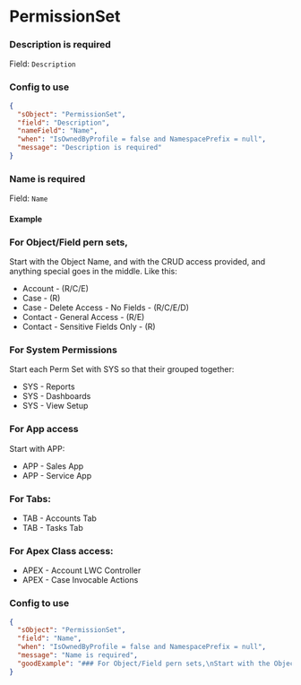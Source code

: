 # PermissionSet
### Description is required
Field: `Description`

### Config to use
```json
{
  "sObject": "PermissionSet",
  "field": "Description",
  "nameField": "Name",
  "when": "IsOwnedByProfile = false and NamespacePrefix = null",
  "message": "Description is required"
}
```

### Name is required
Field: `Name`
#### Example
### For Object/Field pern sets,
Start with the Object Name, and with the CRUD access provided, and anything special goes in the middle. Like this:

* Account - (R/C/E)
* Case - (R)
* Case - Delete Access - No Fields - (R/C/E/D)
* Contact - General Access - (R/E)
* Contact - Sensitive Fields Only - (R)

### For System Permissions
Start each Perm Set with SYS so that their grouped together:
* SYS - Reports
* SYS - Dashboards
* SYS - View Setup

### For App access
Start with APP:
* APP - Sales App
* APP - Service App

### For Tabs:
* TAB - Accounts Tab
* TAB - Tasks Tab

### For Apex Class access:
* APEX - Account LWC Controller
* APEX - Case Invocable Actions  
### Config to use
```json
{
  "sObject": "PermissionSet",
  "field": "Name",
  "when": "IsOwnedByProfile = false and NamespacePrefix = null",
  "message": "Name is required",
  "goodExample": "### For Object/Field pern sets,\nStart with the Object Name, and with the CRUD access provided, and anything special goes in the middle. Like this:\n\n* Account - (R/C/E)\n* Case - (R)\n* Case - Delete Access - No Fields - (R/C/E/D)\n* Contact - General Access - (R/E)\n* Contact - Sensitive Fields Only - (R)\n\n### For System Permissions\nStart each Perm Set with SYS so that their grouped together:\n* SYS - Reports\n* SYS - Dashboards\n* SYS - View Setup\n\n### For App access\nStart with APP:\n* APP - Sales App\n* APP - Service App\n\n### For Tabs:\n* TAB - Accounts Tab\n* TAB - Tasks Tab\n\n### For Apex Class access:\n* APEX - Account LWC Controller\n* APEX - Case Invocable Actions"
}
```
